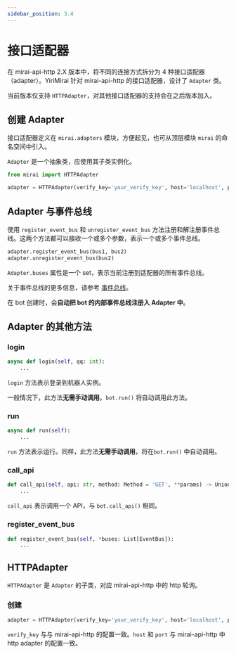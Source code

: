 ```yaml
---
sidebar_position: 3.4
---
```


# 接口适配器

在 mirai-api-http 2.X 版本中，将不同的连接方式拆分为 4 种接口适配器（adapter）。YiriMirai 针对 mirai-api-http 的接口适配器，设计了 `Adapter` 类。

当前版本仅支持 `HTTPAdapter`，对其他接口适配器的支持会在之后版本加入。

## 创建 Adapter

接口适配器定义在 `mirai.adapters` 模块，方便起见，也可从顶层模块 `mirai` 的命名空间中引入。

`Adapter` 是一个抽象类，应使用其子类实例化。

```python
from mirai import HTTPAdapter

adapter = HTTPAdapter(verify_key='your_verify_key', host='localhost', port=8080)
```

## Adapter 与事件总线

使用 `register_event_bus` 和 `unregister_event_bus` 方法注册和解注册事件总线。这两个方法都可以接收一个或多个参数，表示一个或多个事件总线。

```python
adapter.register_event_bus(bus1, bus2)
adapter.unregister_event_bus(bus2)
```

`Adapter.buses` 属性是一个 set，表示当前注册到适配器的所有事件总线。

关于事件总线的更多信息，请参考 [事件总线](../advanced-tutorials/event-bus.md)。

在 bot 创建时，会**自动把 bot 的内部事件总线注册入 Adapter 中**。

## Adapter 的其他方法

### login

```python
async def login(self, qq: int):
    ...
```

`login` 方法表示登录到机器人实例。

一般情况下，此方法**无需手动调用**。`bot.run()` 将自动调用此方法。

### run

```python
async def run(self):
    ...
```

`run` 方法表示运行。同样，此方法**无需手动调用**，将在`bot.run()` 中自动调用。

### call_api

```python
def call_api(self, api: str, method: Method = 'GET', **params) ‑> Union[Awaitable[Any], Any]:
    ...
```

`call_api` 表示调用一个 API，与 `bot.call_api()` 相同。

### register_event_bus

```python
def register_event_bus(self, *buses: List[EventBus]):
    ...
```


## HTTPAdapter

`HTTPAdapter` 是 `Adapter` 的子类，对应 mirai-api-http 中的 http 轮询。

### 创建

```python
adapter = HTTPAdapter(verify_key='your_verify_key', host='localhost', port=8080)
```

`verify_key` 与与 mirai-api-http 的配置一致。`host` 和 `port` 与 mirai-api-http 中 http adapter 的配置一致。
